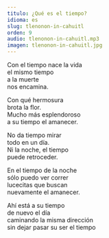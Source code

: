 ```yaml
---
titulo: ¿Qué es el tiempo?
idioma: es
slug: tlenonon-in-cahuitl
orden: 9
audio: tlenonon-in-cahuitl.mp3
imagen: tlenonon-in-cahuitl.jpg
---
```


Con el tiempo nace la vida<br>
el mismo tiempo<br>
a la muerte<br>
nos encamina.<br>

Con qué hermosura<br>
brota la flor.<br>
Mucho más esplendoroso<br>
a su tiempo el amanecer.<br>

No da tiempo mirar<br>
todo en un día.<br>
Ni la noche, el tiempo<br>
puede retroceder.<br>

En el tiempo de la noche<br>
sólo puedo ver correr<br>
lucecitas que buscan <br>
nuevamente el amanecer. <br>

Ahí está a su tiempo<br>
de nuevo el día<br>
caminando la misma dirección<br>
sin dejar pasar su ser el tiempo<br>
